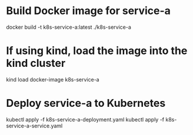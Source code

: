 # Build Docker image for service-a
docker build -t k8s-service-a:latest ./k8s-service-a

# If using kind, load the image into the kind cluster
kind load docker-image k8s-service-a

# Deploy service-a to Kubernetes
kubectl apply -f k8s-service-a-deployment.yaml
kubectl apply -f k8s-service-a-service.yaml
